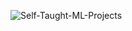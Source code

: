 ![Self-Taught-ML-Projects](https://user-images.githubusercontent.com/58408076/128928373-55480d4d-1c21-43be-91e9-56d7564bd0dd.png)
